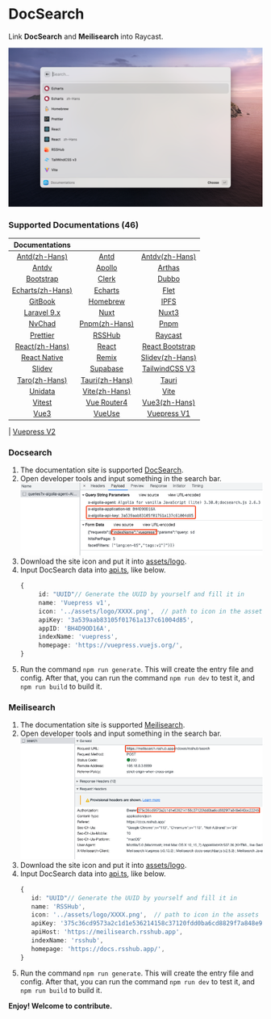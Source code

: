 # DocSearch

Link **DocSearch** and **Meilisearch** into Raycast.

![interface](./metadata/docsearch-1.png)

### Supported Documentations (46)

|                        Documentations                        |                                                     |                                                         |
| :----------------------------------------------------------: | :-------------------------------------------------: | :-----------------------------------------------------: |
|         [Antd(zh-Hans)](https://ant.design/index-cn)         |             [Antd](https://ant.design/)             | [Antdv(zh-Hans)](https://antdv.com/components/overview) |
|      [Antdv](https://antdv.com/components/overview-cn)       |    [Apollo](https://www.apollographql.com/docs)     |          [Arthas](https://arthas.aliyun.com/)           |
|            [Bootstrap](https://getbootstrap.com/)            |             [Clerk](https://clerk.dev)              |           [Dubbo](https://dubbo.apache.org/)            |
| [Echarts(zh-Hans)](https://echarts.apache.org/zh/index.html) | [Echarts](https://echarts.apache.org/en/index.html) |                [Flet](https://flet.dev/)                |
|             [GitBook](https://docs.gitbook.com/)             |            [Homebrew](https://brew.sh/)             |             [IPFS](https://docs.ipfs.tech/)             |
|             [Laravel 9.x](https://laravel.com/)              |             [Nuxt](https://nuxtjs.org/)             |             [Nuxt3](https://v3.nuxtjs.org/)             |
|                [NvChad](https://nvchad.com/)                 |         [Pnpm(zh-Hans)](https://pnpm.io/zh)         |               [Pnpm](https://pnpm.io/zh)                |
|               [Prettier](https://prettier.io/)               |         [RSSHub](https://docs.rsshub.app/)          |       [Raycast](https://developers.raycast.com/)        |
|        [React(zh-Hans)](https://zh-hans.reactjs.org/)        |            [React](https://reactjs.org/)            |  [React Bootstrap](https://react-bootstrap.github.io/)  |
|           [React Native](https://reactnative.dev/)           |             [Remix](https://remix.run/)             |         [Slidev(zh-Hans)](https://cn.sli.dev/)          |
|                  [Slidev](https://sli.dev/)                  |        [Supabase](https://supabase.com/docs)        |       [TailwindCSS V3](https://tailwindcss.com/)        |
|        [Taro(zh-Hans)](https://docs.taro.zone/docs/)         |     [Tauri(zh-Hans)](https://tauri.app/zh-cn/)      |               [Tauri](https://tauri.app/)               |
|               [Unidata](https://unidata.app/)                |       [Vite(zh-Hans)](https://cn.vitejs.dev/)       |               [Vite](https://vitejs.dev/)               |
|                [Vitest](https://vitest.dev/)                 |      [Vue Router4](https://router.vuejs.org/)       |           [Vue3(zh-Hans)](https://vuejs.org/)           |
|                  [Vue3](https://vuejs.org/)                  |            [VueUse](https://vueuse.org/)            |       [Vuepress V1](https://vuepress.vuejs.org/)        |

| [Vuepress V2](https://v2.vuepress.vuejs.org/)

### Docsearch

1. The documentation site is supported [DocSearch](https://docsearch.camunda.com/).
2. Open developer tools and input something in the search bar.
   ![developer_tools](./assets/developer_tools_DocSearch.png)
3. Download the site icon and put it into [assets/logo](assets/logo).
4. Input DocSearch data into [api.ts](/src/data/api.ts), like below.
   ```ts
   {
        id: "UUID"// Generate the UUID by yourself and fill it in
        name: 'Vuepress v1',
        icon: '../assets/logo/XXXX.png',  // path to icon in the assets folder
        apiKey: '3a539aab83105f01761a137c61004d85',
        appID: 'BH4D9OD16A',
        indexName: 'vuepress',
        homepage: 'https://vuepress.vuejs.org/',
   }
   ```
5. Run the command `npm run generate`. This will create the entry file and config. After that, you can run the command `npm run dev` to test it, and `npm run build` to build it.

### Meilisearch

1. The documentation site is supported [Meilisearch](https://www.meilisearch.com/).
2. Open developer tools and input something in the search bar.
   ![developer_tools](./assets/developer_tools_Meilisearch.png)
3. Download the site icon and put it into [assets/logo](assets/logo).
4. Input DocSearch data into [api.ts](/src/data/api.ts), like below.
   ```ts
   {
      id: "UUID"// Generate the UUID by yourself and fill it in
      name: 'RSSHub',
      icon: '../assets/logo/XXXX.png',  // path to icon in the assets folder
      apiKey: '375c36cd9573a2c1d1e536214158c37120fdd0ba6cd8829f7a848e940cc22245',
      apiHost: 'https://meilisearch.rsshub.app',
      indexName: 'rsshub',
      homepage: 'https://docs.rsshub.app/',
   }
   ```
5. Run the command `npm run generate`. This will create the entry file and config. After that, you can run the command `npm run dev` to test it, and `npm run build` to build it.

**Enjoy! Welcome to contribute.**
